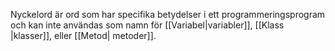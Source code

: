 Nyckelord är ord som  har specifika betydelser i ett programmeringsprogram och kan inte användas som namn för [[Variabel|variabler]], [[Klass |klasser]], eller [[Metod|  metoder]].